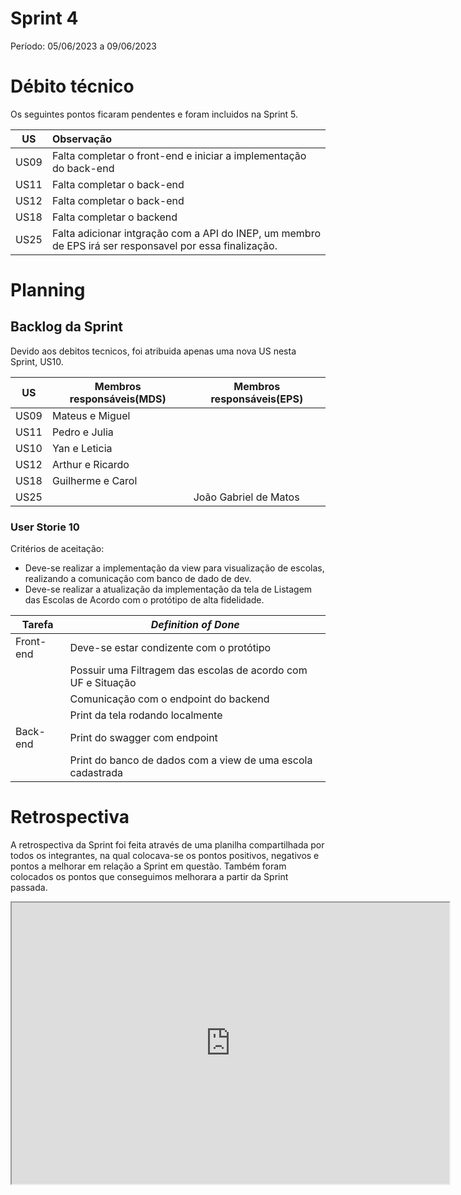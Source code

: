 # Sprint 4

Período: 05/06/2023 a 09/06/2023

# Débito técnico

Os seguintes pontos ficaram pendentes e foram incluidos na Sprint 5.

|  US   | Observação                                                                                              |
| :---: | :------------------------------------------------------------------------------------------------------ |
| US09  | Falta completar o front-end e iniciar a implementação do back-end                                       |
| US11  | Falta completar o back-end                                                                              |
| US12  | Falta completar o back-end                                                                              |
| US18  | Falta completar o backend                                                                               |
| US25  | Falta adicionar intgração com a API do INEP, um membro de EPS irá ser responsavel por essa finalização. |

# Planning

## Backlog da Sprint

Devido aos debitos tecnicos, foi atribuida apenas uma nova US nesta Sprint, US10.


| US   | Membros responsáveis(MDS) | Membros responsáveis(EPS) |
| ---- | ------------------------- | ------------------------- |
| US09 | Mateus e Miguel           |                           |
| US11 | Pedro e Julia             |                           |
| US10 | Yan e Leticia             |                           |
| US12 | Arthur e Ricardo          |                           |
| US18 | Guilherme e Carol         |                           |
| US25 |                           | João Gabriel de Matos     |


### User Storie 10

Critérios de aceitação:

- Deve-se realizar a implementação da view para visualização de escolas, realizando a comunicação com banco de dado de dev.
- Deve-se realizar a atualização da implementação da tela de Listagem das Escolas de Acordo com o protótipo de alta fidelidade.





| Tarefa    | _Definition of Done_                                          |
| --------- | ------------------------------------------------------------- |
| Front-end | Deve-se estar condizente com o protótipo                      |
|           | Possuir uma Filtragem das escolas de acordo com UF e Situação |
|           | Comunicação com o endpoint do backend                         |
|           | Print da tela rodando localmente                              |
| Back-end  | Print do swagger com endpoint                                 |
|           | Print do banco de dados com a view de uma escola cadastrada   |



# Retrospectiva

A retrospectiva da Sprint  foi feita através de uma planilha compartilhada por todos os integrantes, na qual colocava-se os pontos positivos, negativos e pontos a melhorar em relação a Sprint em questão. Também foram colocados os pontos que conseguimos melhorara a partir da Sprint passada.

<iframe width="700" height="450" src="https://docs.google.com/spreadsheets/d/e/2PACX-1vRQEnsKWDXz5-JGMax2e1ARVivZXLXWykd5tLpDkFRChHly0l5dTAL8zTBqBe2QQuXhi7bCs6z4zii6/pubhtml?gid=2041675629&amp;single=true&amp;widget=true&amp;headers=false"></iframe>
